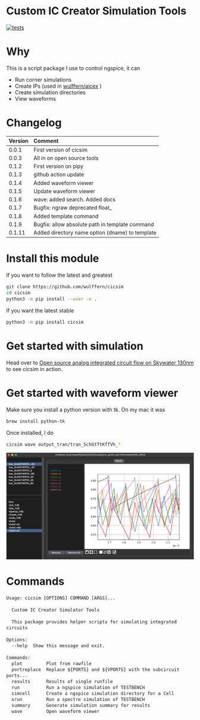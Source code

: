 
# Custom IC Creator Simulation Tools

[![tests](https://github.com/wulffern/cicsim/actions/workflows/main.yml/badge.svg)](https://github.com/wulffern/cicsim/actions/workflows/main.yml)


# Why
This is a script package I use to control ngspice, it can

- Run corner simulations
- Create IPs (used in  [wulffern/aicex](https://github.com/wulffern/aicex) )
- Create simulation directories
- View waveforms

# Changelog

| Version | Comment                                         |
|:--------|:------------------------------------------------|
| 0.0.1   | First version of cicsim                         |
| 0.0.3   | All in on open source tools                     |
| 0.1.2   | First version on pipy                           |
| 0.1.3   | github action update                            |
| 0.1.4   | Added waveform viewer                           |
| 0.1.5   | Update waveform viewer                          |
| 0.1.6   | wave: added search. Added docs                  |
| 0.1.7   | Bugfix: ngraw deprecated float_                 |
| 0.1.8   | Added template command                          |
| 0.1.9   | Bugfix: allow absolute path in template command |
| 0.1.11  | Added directory name option (dname) to template |





# Install this module
If you want to follow the latest and greatest
``` sh
git clone https://github.com/wulffern/cicsim
cd cicsim
python3 -m pip install --user -e . 
```

If you want the latest stable

``` bash
python3 -m pip install cicsim
```

# Get started with simulation
Head over to [Open source analog integrated circuit flow on Skywater
130nm](https://analogicus.com/rply_ex0_sky130nm/tutorial) to see cicsim in action.

# Get started with waveform viewer

Make sure you install a python version with tk. On my mac it was

``` bash
brew install python-tk
```

Once installed, I do

``` bash
cicsim wave output_tran/tran_SchGtTtKffVh_*
```

![](wave.png)


# Commands

``` 
Usage: cicsim [OPTIONS] COMMAND [ARGS]...

  Custom IC Creator Simulator Tools

  This package provides helper scripts for simulating integrated circuits

Options:
  --help  Show this message and exit.

Commands:
  plot         Plot from rawfile
  portreplace  Replace ${PORTS} and ${VPORTS} with the subcircuit ports...
  results      Results of single runfile
  run          Run a ngspice simulation of TESTBENCH
  simcell      Create a ngspice simulation directory for a Cell
  srun         Run a spectre simulation of TESTBENCH
  summary      Generate simulation summary for results
  wave         Open waveform viewer
```

